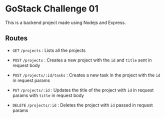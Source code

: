 # GoStack Challenge 01

This is a backend project made using Nodejs and Express.

## Routes

- `GET` `/projects` : Lists all the projects

- `POST` `/projects` : Creates a new project with the `id` and `title` sent in request body

- `POST` `/projects/:id/tasks` : Creates a new task in the project with the `id` in request params

- `PUT` `/projects/:id` : Updates the title of the project with `id` in request params with `title` in request body

- `DELETE` `/projects/:id` : Deletes the project with `id` passed in request params
